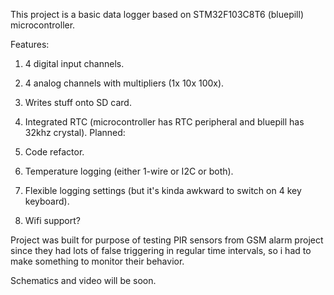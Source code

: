 This project is a basic data logger based on STM32F103C8T6 (bluepill) microcontroller.

Features:
1. 4 digital input channels.
2. 4 analog channels with multipliers (1x 10x 100x).
3. Writes stuff onto SD card.
4. Integrated RTC (microcontroller has RTC peripheral and bluepill has 32khz crystal).
Planned:

1. Code refactor.
2. Temperature logging (either 1-wire or I2C or both).
3. Flexible logging settings (but it's kinda awkward to switch on 4 key keyboard).
4. Wifi support?

Project was built for purpose of testing PIR sensors from GSM alarm project since they had lots of false triggering in regular time intervals, so i had to make something to monitor their behavior.

Schematics and video will be soon.

